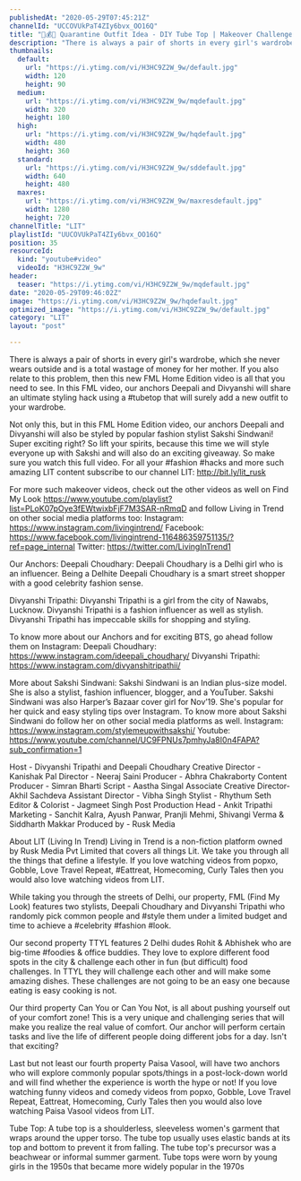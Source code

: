 ```yaml
---
publishedAt: "2020-05-29T07:45:21Z"
channelId: "UCCOVUkPaT4ZIy6bvx_OO16Q"
title: "👚💰😮 Quarantine Outfit Idea - DIY Tube Top | Makeover Challenge by Sakshi Sindwani |  FML"
description: "There is always a pair of shorts in every girl's wardrobe, which she never wears outside and is a total wastage of money for her mother. If you also relate to this problem, then this new FML Home Edition video is all that you need to see. In this FML video, our anchors Deepali and Divyanshi will share an ultimate styling hack using a #tubetop that will surely add a new outfit to your wardrobe.\n\nNot only this, but in this FML Home Edition video, our anchors Deepali and Divyanshi will also be styled by popular fashion stylist Sakshi Sindwani! Super exciting right? So lift your spirits, because this time we will style everyone up with Sakshi and will also do an exciting giveaway. So make sure you watch this full video. For all your #fashion #hacks and more such amazing LIT content subscribe to our channel LIT: http://bit.ly/lit_rusk\n\nFor more such makeover videos, check out the other videos as well on Find My Look https://www.youtube.com/playlist?list=PLoK07pOye3fEWtwixbFjF7M3SAR-nRmqD and follow Living in Trend on other social media platforms too: Instagram: https://www.instagram.com/livingintrend/ Facebook: https://www.facebook.com/livingintrend-116486359751135/?ref=page_internal Twitter: https://twitter.com/LivingInTrend1\n\nOur Anchors:\nDeepali Choudhary: Deepali Choudhary is a Delhi girl who is an influencer. Being a Delhite Deepali Choudhary is a smart street shopper with a good celebrity fashion sense.\n\nDivyanshi Tripathi: Divyanshi Tripathi is a girl from the city of Nawabs, Lucknow. Divyanshi Tripathi is a fashion influencer as well as stylish. Divyanshi Tripathi has impeccable skills for shopping and styling.\n\nTo know more about our Anchors and for exciting BTS, go ahead follow them on Instagram: Deepali Choudhary: https://www.instagram.com/ideepali_choudhary/ Divyanshi Tripathi: https://www.instagram.com/divyanshitripathii/\n\nMore about Sakshi Sindwani:\nSakshi Sindwani is an Indian plus-size model. She is also a stylist, fashion influencer, blogger, and a YouTuber. Sakshi Sindwani was also Harper’s Bazaar cover girl for Nov’19. She's popular for her quick and easy styling tips over Instagram. To know more about Sakshi Sindwani do follow her on other social media platforms as well. Instagram: https://www.instagram.com/stylemeupwithsakshi/ Youtube: https://www.youtube.com/channel/UC9FPNUs7pmhyJa8I0n4FAPA?sub_confirmation=1\n\nHost - Divyanshi Tripathi and Deepali Choudhary\nCreative Director - Kanishak Pal\nDirector - Neeraj Saini\nProducer - Abhra Chakraborty\nContent Producer - Simran Bharti\nScript - Aastha Singal\nAssociate Creative Director- Akhil Sachdeva\nAssistant Director - Vibha Singh\nStylist - Rhythum Seth\nEditor & Colorist - Jagmeet Singh\nPost Production Head - Ankit Tripathi\nMarketing - Sanchit Kalra, Ayush Panwar, Pranjli Mehmi, Shivangi Verma & Siddharth Makkar\nProduced by - Rusk Media\n\nAbout LIT (Living In Trend)\nLiving in Trend is a non-fiction platform owned by Rusk Media Pvt Limited that covers all things Lit. We take you through all the things that define a lifestyle. If you love watching videos from popxo, Gobble, Love Travel Repeat, #Eattreat, Homecoming, Curly Tales then you would also love watching videos from LIT.\n\nWhile taking you through the streets of Delhi, our property, FML (Find My Look) features two stylists, Deepali Choudhary and Divyanshi Tripathi who randomly pick common people and #style them under a limited budget and time to achieve a #celebrity #fashion #look.\n\nOur second property TTYL features 2 Delhi dudes Rohit & Abhishek who are big-time #foodies & office buddies. They love to explore different food spots in the city & challenge each other in fun (but difficult) food challenges. In TTYL they will challenge each other and will make some amazing dishes. These challenges are not going to be an easy one because eating is easy cooking is not. \n\nOur third property Can You or Can You Not, is all about pushing yourself out of your comfort zone! This is a very unique and challenging series that will make you realize the real value of comfort. Our anchor will perform certain tasks and live the life of different people doing different jobs for a day. Isn't that exciting?\n\nLast but not least our fourth property Paisa Vasool, will have two anchors who will explore commonly popular spots/things in a post-lock-down world and will find whether the experience is worth the hype or not! If you love watching funny videos and comedy videos from popxo, Gobble, Love Travel Repeat, Eattreat, Homecoming, Curly Tales then you would also love watching Paisa Vasool videos from LIT.\n\nTube Top:\nA tube top is a shoulderless, sleeveless women's garment that wraps around the upper torso. The tube top usually uses elastic bands at its top and bottom to prevent it from falling. The tube top's precursor was a beachwear or informal summer garment. Tube tops were worn by young girls in the 1950s that became more widely popular in the 1970s"
thumbnails:
  default:
    url: "https://i.ytimg.com/vi/H3HC9Z2W_9w/default.jpg"
    width: 120
    height: 90
  medium:
    url: "https://i.ytimg.com/vi/H3HC9Z2W_9w/mqdefault.jpg"
    width: 320
    height: 180
  high:
    url: "https://i.ytimg.com/vi/H3HC9Z2W_9w/hqdefault.jpg"
    width: 480
    height: 360
  standard:
    url: "https://i.ytimg.com/vi/H3HC9Z2W_9w/sddefault.jpg"
    width: 640
    height: 480
  maxres:
    url: "https://i.ytimg.com/vi/H3HC9Z2W_9w/maxresdefault.jpg"
    width: 1280
    height: 720
channelTitle: "LIT"
playlistId: "UUCOVUkPaT4ZIy6bvx_OO16Q"
position: 35
resourceId:
  kind: "youtube#video"
  videoId: "H3HC9Z2W_9w"
header:
  teaser: "https://i.ytimg.com/vi/H3HC9Z2W_9w/mqdefault.jpg"
date: "2020-05-29T09:46:02Z"
image: "https://i.ytimg.com/vi/H3HC9Z2W_9w/hqdefault.jpg"
optimized_image: "https://i.ytimg.com/vi/H3HC9Z2W_9w/default.jpg"
category: "LIT"
layout: "post"

---
```

There is always a pair of shorts in every girl's wardrobe, which she never wears outside and is a total wastage of money for her mother. If you also relate to this problem, then this new FML Home Edition video is all that you need to see. In this FML video, our anchors Deepali and Divyanshi will share an ultimate styling hack using a #tubetop that will surely add a new outfit to your wardrobe.

Not only this, but in this FML Home Edition video, our anchors Deepali and Divyanshi will also be styled by popular fashion stylist Sakshi Sindwani! Super exciting right? So lift your spirits, because this time we will style everyone up with Sakshi and will also do an exciting giveaway. So make sure you watch this full video. For all your #fashion #hacks and more such amazing LIT content subscribe to our channel LIT: http://bit.ly/lit_rusk

For more such makeover videos, check out the other videos as well on Find My Look https://www.youtube.com/playlist?list=PLoK07pOye3fEWtwixbFjF7M3SAR-nRmqD and follow Living in Trend on other social media platforms too: Instagram: https://www.instagram.com/livingintrend/ Facebook: https://www.facebook.com/livingintrend-116486359751135/?ref=page_internal Twitter: https://twitter.com/LivingInTrend1

Our Anchors:
Deepali Choudhary: Deepali Choudhary is a Delhi girl who is an influencer. Being a Delhite Deepali Choudhary is a smart street shopper with a good celebrity fashion sense.

Divyanshi Tripathi: Divyanshi Tripathi is a girl from the city of Nawabs, Lucknow. Divyanshi Tripathi is a fashion influencer as well as stylish. Divyanshi Tripathi has impeccable skills for shopping and styling.

To know more about our Anchors and for exciting BTS, go ahead follow them on Instagram: Deepali Choudhary: https://www.instagram.com/ideepali_choudhary/ Divyanshi Tripathi: https://www.instagram.com/divyanshitripathii/

More about Sakshi Sindwani:
Sakshi Sindwani is an Indian plus-size model. She is also a stylist, fashion influencer, blogger, and a YouTuber. Sakshi Sindwani was also Harper’s Bazaar cover girl for Nov’19. She's popular for her quick and easy styling tips over Instagram. To know more about Sakshi Sindwani do follow her on other social media platforms as well. Instagram: https://www.instagram.com/stylemeupwithsakshi/ Youtube: https://www.youtube.com/channel/UC9FPNUs7pmhyJa8I0n4FAPA?sub_confirmation=1

Host - Divyanshi Tripathi and Deepali Choudhary
Creative Director - Kanishak Pal
Director - Neeraj Saini
Producer - Abhra Chakraborty
Content Producer - Simran Bharti
Script - Aastha Singal
Associate Creative Director- Akhil Sachdeva
Assistant Director - Vibha Singh
Stylist - Rhythum Seth
Editor & Colorist - Jagmeet Singh
Post Production Head - Ankit Tripathi
Marketing - Sanchit Kalra, Ayush Panwar, Pranjli Mehmi, Shivangi Verma & Siddharth Makkar
Produced by - Rusk Media

About LIT (Living In Trend)
Living in Trend is a non-fiction platform owned by Rusk Media Pvt Limited that covers all things Lit. We take you through all the things that define a lifestyle. If you love watching videos from popxo, Gobble, Love Travel Repeat, #Eattreat, Homecoming, Curly Tales then you would also love watching videos from LIT.

While taking you through the streets of Delhi, our property, FML (Find My Look) features two stylists, Deepali Choudhary and Divyanshi Tripathi who randomly pick common people and #style them under a limited budget and time to achieve a #celebrity #fashion #look.

Our second property TTYL features 2 Delhi dudes Rohit & Abhishek who are big-time #foodies & office buddies. They love to explore different food spots in the city & challenge each other in fun (but difficult) food challenges. In TTYL they will challenge each other and will make some amazing dishes. These challenges are not going to be an easy one because eating is easy cooking is not. 

Our third property Can You or Can You Not, is all about pushing yourself out of your comfort zone! This is a very unique and challenging series that will make you realize the real value of comfort. Our anchor will perform certain tasks and live the life of different people doing different jobs for a day. Isn't that exciting?

Last but not least our fourth property Paisa Vasool, will have two anchors who will explore commonly popular spots/things in a post-lock-down world and will find whether the experience is worth the hype or not! If you love watching funny videos and comedy videos from popxo, Gobble, Love Travel Repeat, Eattreat, Homecoming, Curly Tales then you would also love watching Paisa Vasool videos from LIT.

Tube Top:
A tube top is a shoulderless, sleeveless women's garment that wraps around the upper torso. The tube top usually uses elastic bands at its top and bottom to prevent it from falling. The tube top's precursor was a beachwear or informal summer garment. Tube tops were worn by young girls in the 1950s that became more widely popular in the 1970s